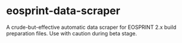 # eosprint-data-scraper
A crude-but-effective automatic data scraper for EOSPRINT 2.x build preparation files. Use with caution during beta stage.
